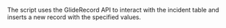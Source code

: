 The script uses the GlideRecord API to interact with the incident table and inserts a new record with the specified values.
